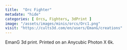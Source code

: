 ```yaml
---
title:  "Orc Fighter"
metadate: "hide"
categories: [ Orcs, Fighters, 3dPrint ]
image: "/assets/images/minis/orcs/Orc1.png"
visit: "https://cults3d.com/en/users/EmanG/creations"
---
```

EmanG 3d print. Printed on an Anycubic Photon X 6k.